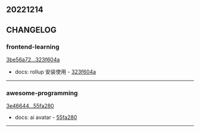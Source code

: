## 20221214

## CHANGELOG

### frontend-learning

[3be56a72...323f604a](https://github.com/zhbhun/frontend-learning/compare/3be56a72...323f604a)

* docs: rollup 安装使用 - [323f604a](https://github.com/zhbhun/frontend-learning/commit/323f604ae46ecbce12fced1733b5515e7cb44ceb)

---

### awesome-programming

[3e46644...55fa280](https://github.com/zhbhun/awesome-programming/compare/3e46644...55fa280)

* docs: ai avatar - [55fa280](https://github.com/zhbhun/awesome-programming/commit/55fa280d1a99b0817732d82bd5330bfdda821777)

---

